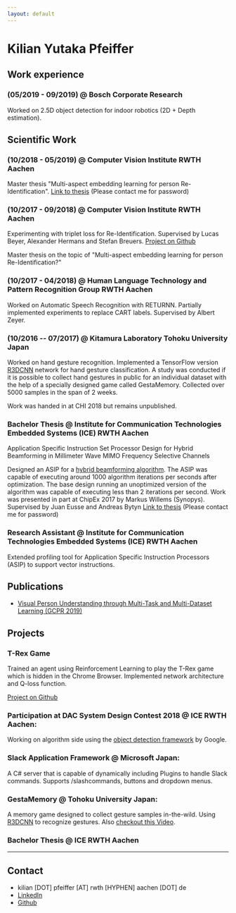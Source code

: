 ```yaml
---
layout: default
---
```

# Kilian Yutaka Pfeiffer
## Work experience
### (05/2019 - 09/2019) @ Bosch Corporate Research
Worked on 2.5D object detection for indoor robotics (2D + Depth estimation).

## Scientific Work
### (10/2018 - 05/2019) @ Computer Vision Institute RWTH Aachen
Master thesis "Multi-aspect embedding learning for person Re-Identification".
[Link to thesis](https://kilsenp.github.io/kilian_pfeiffer_master_thesis.pdf) (Please contact me for password)
### (10/2017 - 09/2018) @ Computer Vision Institute RWTH Aachen
Experimenting with triplet loss for Re-Identification. 
Supervised by Lucas Beyer, Alexander Hermans and Stefan Breuers.
[Project on Github](https://github.com/kilsen512/triplet-reid-pytorch)

Master thesis on the topic of "Multi-aspect embedding learning for person Re-Identification?"
### (10/2017 - 04/2018) @ Human Language Technology and Pattern Recognition Group RWTH Aachen
Worked on Automatic Speech Recognition with RETURNN. Partially implemented experiments to replace CART labels.
Supervised by Albert Zeyer.

### (10/2016 -- 07/2017) @ Kitamura Laboratory Tohoku University Japan
Worked on hand gesture recognition. Implemented a TensorFlow version 
[R3DCNN](https://www.github.com/kilsenp/r4dcnn-tensorflow) network for hand gesture classification.
A study was conducted if it is possible to collect hand gestures in public for an individual dataset with the
help of a specially designed game called GestaMemory. Collected over 5000 samples in the span of 2 weeks.

Work was handed in at CHI 2018 but remains unpublished.
###  Bachelor Thesis @ Institute for Communication Technologies Embedded Systems (ICE) RWTH Aachen
Application Specific Instruction Set Processor 
Design for Hybrid Beamforming in Millimeter Wave 
MIMO Frequency Selective Channels

Designed an ASIP for a [hybrid beamforming algorithm](https://ieeexplore.ieee.org/abstract/document/7504275).
The ASIP was capable of executing around 1000 algorithm iterations per seconds after optimization.
The base design running an unoptimized version of the algorithm was capable of executing less than 2 iterations per second.
Work was presented in part at ChipEx 2017 by Markus Willems (Synopys).
Supervised by Juan Eusse and Andreas Bytyn
[Link to thesis](https://kilsenp.github.io/kilian_pfeiffer_bachelor_thesis.pdf) (Please contact me for password)

### Research Assistant @ Institute for Communication Technologies Embedded Systems (ICE) RWTH Aachen

Extended profiling tool for Application Specific Instruction Processors (ASIP) to support vector instructions.

## Publications
- [Visual Person Understanding through Multi-Task and Multi-Dataset Learning (GCPR 2019)](https://arxiv.org/abs/1906.03019)


## Projects
### T-Rex Game 
Trained an agent using Reinforcement Learning to play the T-Rex game which is hidden in the Chrome Browser.
Implemented network architecture and Q-loss function.

[Project on Github](https://www.github.com/patrickvonplaten/TRexGameRL)
### Participation at DAC System Design Contest 2018 @ ICE RWTH Aachen:  
Working on algorithm side using the
[object detection framework](https://github.com/tensorflow/models/tree/master/research/object_detection) by Google.
### Slack Application Framework @ Microsoft Japan:  
A C# server that is capable of dynamically including Plugins to handle Slack commands. 
Supports /slashcommands, buttons and dropdown menus.
### GestaMemory @ Tohoku University Japan:  
A memory game designed to collect gesture samples in-the-wild.
Using [R3DCNN](https://github.com/kilsen512/R3DCNN-tensorflow) to recognize gestures.
Also [checkout this Video](https://drive.google.com/file/d/0B_Gg7qE5THc7WEg1b2h5d2FHQ2c/view?usp=sharing).
### Bachelor Thesis @ ICE RWTH Aachen  


* * *

## Contact

* kilian [DOT] pfeiffer [AT] rwth [HYPHEN] aachen [DOT] de
* [LinkedIn](https://www.linkedin.com/in/kilian-pfeiffer/)
* [Github](https://www.github.com/kilsen512/)
